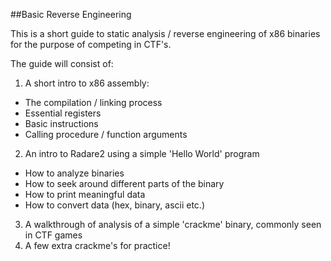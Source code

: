 ##Basic Reverse Engineering

This is a short guide to static analysis / reverse engineering of x86 binaries for the purpose of competing in CTF's.

The guide will consist of:

1. A short intro to x86 assembly:
  * The compilation / linking process
  * Essential registers
  * Basic instructions
  * Calling procedure / function arguments
2. An intro to Radare2 using a simple 'Hello World' program
  * How to analyze binaries
  * How to seek around different parts of the binary
  * How to print meaningful data
  * How to convert data (hex, binary, ascii etc.)
3. A walkthrough of analysis of a simple 'crackme' binary, commonly seen in CTF games
4. A few extra crackme's for practice!
